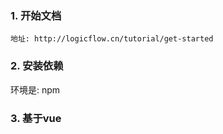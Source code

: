 
### 1. 开始文档
    地址: http://logicflow.cn/tutorial/get-started

### 2. 安装依赖
   环境是: npm

### 3. 基于vue

